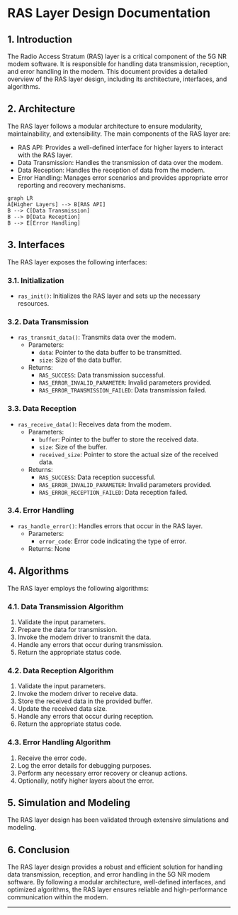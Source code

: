 # RAS Layer Design Documentation

## 1. Introduction
The Radio Access Stratum (RAS) layer is a critical component of the 5G NR modem software. It is responsible for handling data transmission, reception, and error handling in the modem. This document provides a detailed overview of the RAS layer design, including its architecture, interfaces, and algorithms.

## 2. Architecture
The RAS layer follows a modular architecture to ensure modularity, maintainability, and extensibility. The main components of the RAS layer are:

- RAS API: Provides a well-defined interface for higher layers to interact with the RAS layer.
- Data Transmission: Handles the transmission of data over the modem.
- Data Reception: Handles the reception of data from the modem.
- Error Handling: Manages error scenarios and provides appropriate error reporting and recovery mechanisms.

```mermaid
graph LR
A[Higher Layers] --> B[RAS API]
B --> C[Data Transmission]
B --> D[Data Reception]
B --> E[Error Handling]
```

## 3. Interfaces
The RAS layer exposes the following interfaces:

### 3.1. Initialization
- `ras_init()`: Initializes the RAS layer and sets up the necessary resources.

### 3.2. Data Transmission
- `ras_transmit_data()`: Transmits data over the modem.
  - Parameters:
    - `data`: Pointer to the data buffer to be transmitted.
    - `size`: Size of the data buffer.
  - Returns:
    - `RAS_SUCCESS`: Data transmission successful.
    - `RAS_ERROR_INVALID_PARAMETER`: Invalid parameters provided.
    - `RAS_ERROR_TRANSMISSION_FAILED`: Data transmission failed.

### 3.3. Data Reception
- `ras_receive_data()`: Receives data from the modem.
  - Parameters:
    - `buffer`: Pointer to the buffer to store the received data.
    - `size`: Size of the buffer.
    - `received_size`: Pointer to store the actual size of the received data.
  - Returns:
    - `RAS_SUCCESS`: Data reception successful.
    - `RAS_ERROR_INVALID_PARAMETER`: Invalid parameters provided.
    - `RAS_ERROR_RECEPTION_FAILED`: Data reception failed.

### 3.4. Error Handling
- `ras_handle_error()`: Handles errors that occur in the RAS layer.
  - Parameters:
    - `error_code`: Error code indicating the type of error.
  - Returns: None

## 4. Algorithms
The RAS layer employs the following algorithms:

### 4.1. Data Transmission Algorithm
1. Validate the input parameters.
2. Prepare the data for transmission.
3. Invoke the modem driver to transmit the data.
4. Handle any errors that occur during transmission.
5. Return the appropriate status code.

### 4.2. Data Reception Algorithm
1. Validate the input parameters.
2. Invoke the modem driver to receive data.
3. Store the received data in the provided buffer.
4. Update the received data size.
5. Handle any errors that occur during reception.
6. Return the appropriate status code.

### 4.3. Error Handling Algorithm
1. Receive the error code.
2. Log the error details for debugging purposes.
3. Perform any necessary error recovery or cleanup actions.
4. Optionally, notify higher layers about the error.

## 5. Simulation and Modeling
The RAS layer design has been validated through extensive simulations and modeling.

## 6. Conclusion
The RAS layer design provides a robust and efficient solution for handling data transmission, reception, and error handling in the 5G NR modem software. By following a modular architecture, well-defined interfaces, and optimized algorithms, the RAS layer ensures reliable and high-performance communication within the modem.

---